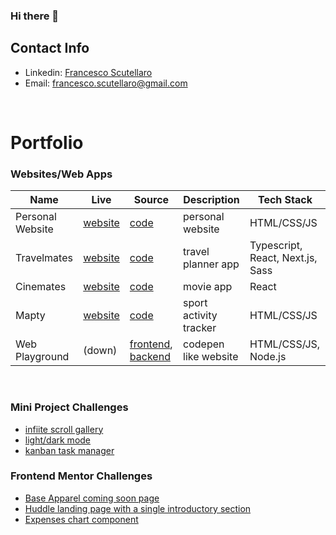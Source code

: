 ### Hi there 👋

<!--
**noppytinto/noppytinto** is a ✨ _special_ ✨ repository because its `README.md` (this file) appears on your GitHub profile.

Here are some ideas to get you started:

- 🔭 I’m currently working on ...
- 🌱 I’m currently learning ...
- 👯 I’m looking to collaborate on ...
- 🤔 I’m looking for help with ...
- 💬 Ask me about ...
- 📫 How to reach me: ...
- 😄 Pronouns: ...
- ⚡ Fun fact: ...
-->

## Contact Info

- Linkedin: [Francesco Scutellaro](https://www.linkedin.com/in/francesco-scutellaro)
- Email: <francesco.scutellaro@gmail.com>

<br>

# Portfolio

### Websites/Web Apps

| Name             | Live                                                        | Source                                                                                                                                     | Description            | Tech Stack                       |
|------------------|-------------------------------------------------------------|--------------------------------------------------------------------------------------------------------------------------------------------|------------------------|----------------------------------|
| Personal Website | [website](https://fscutellaro.netlify.app/)                 | [code](https://github.com/noppytinto/personal-website)                                                                                     | personal website       | HTML/CSS/JS                      |
| Travelmates      | [website](https://travelmates.netlify.app)                  | [code](https://github.com/noppytinto/travelmates)                                                                                          | travel planner app     | Typescript, React, Next.js, Sass |
| Cinemates        | [website](https://cinemates.netlify.app)                    | [code](https://github.com/noppytinto/cinemates)                                                                                            | movie app              | React                            |
| Mapty            | [website](https://noppytinto.github.io/practice-web-mapty/) | [code](https://github.com/noppytinto/practice-web-mapty)                                                                                   | sport activity tracker | HTML/CSS/JS                      |
| Web Playground   | (down)                                                      | [frontend](https://github.com/noppytinto/portfolio-js-web-playground), [backend](https://github.com/noppytinto/node-web-playground-server) | codepen like website   | HTML/CSS/JS, Node.js             |


<br>

### Mini Project Challenges
- [infiite scroll gallery](https://github.com/noppytinto/practice-web--infinite-scroll)
- [light/dark mode](https://github.com/noppytinto/practice-web--dark-theme)
- [kanban task manager](https://github.com/noppytinto/practice-web--drag-n-drop)


### Frontend Mentor Challenges

- [Base Apparel coming soon page](https://github.com/noppytinto/frontendmentor-09-base-apparel-coming-soon)
- [Huddle landing page with a single introductory section](https://github.com/noppytinto/frontendmentor-huddle-landing-page)
- [Expenses chart component](https://github.com/noppytinto/frontendmentor-expenses-chart)